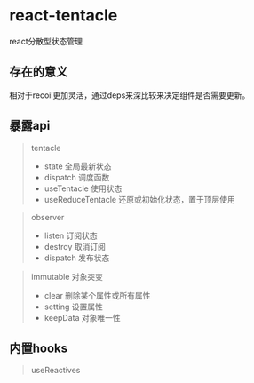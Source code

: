 # react-tentacle
react分散型状态管理

## 存在的意义
相对于recoil更加灵活，通过deps来深比较来决定组件是否需要更新。

## 暴露api

> tentacle
> * state 全局最新状态
> * dispatch 调度函数
> * useTentacle 使用状态
> * useReduceTentacle 还原或初始化状态，置于顶层使用

> observer
> * listen 订阅状态
> * destroy 取消订阅
> * dispatch 发布状态


> immutable 对象突变
> * clear 删除某个属性或所有属性
> * setting 设置属性
> * keepData 对象唯一性

## 内置hooks

> useReactives